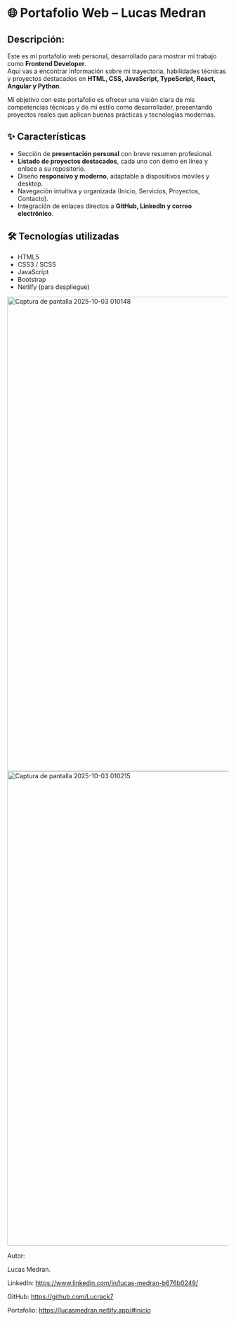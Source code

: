 # 🌐 Portafolio Web – Lucas Medran

## Descripción:
Este es mi portafolio web personal, desarrollado para mostrar mi trabajo como **Frontend Developer**.  
Aquí vas a encontrar información sobre mi trayectoria, habilidades técnicas y proyectos destacados en **HTML, CSS, JavaScript, TypeScript, React, Angular y Python**.

Mi objetivo con este portafolio es ofrecer una visión clara de mis competencias técnicas y de mi estilo como desarrollador, presentando proyectos reales que aplican buenas prácticas y tecnologías modernas.

## ✨ Características
- Sección de **presentación personal** con breve resumen profesional.  
- **Listado de proyectos destacados**, cada uno con demo en línea y enlace a su repositorio.  
- Diseño **responsivo y moderno**, adaptable a dispositivos móviles y desktop.  
- Navegación intuitiva y organizada (Inicio, Servicios, Proyectos, Contacto).  
- Integración de enlaces directos a **GitHub, LinkedIn y correo electrónico**.  

## 🛠️ Tecnologías utilizadas
- HTML5  
- CSS3 / SCSS  
- JavaScript  
- Bootstrap  
- Netlify (para despliegue)  

<img width="1920" height="1080" alt="Captura de pantalla 2025-10-03 010148" src="https://github.com/user-attachments/assets/5dfbb774-da8d-46c7-b443-8f53d55b93cd" />
<img width="1920" height="1080" alt="Captura de pantalla 2025-10-03 010215" src="https://github.com/user-attachments/assets/48de9b79-c521-4ebb-bbfd-eb77c8c485f6" />


Autor:

Lucas Medran.

LinkedIn: https://www.linkedin.com/in/lucas-medran-b676b0249/

GitHub: https://github.com/Lucrack7

Portafolio: https://lucasmedran.netlify.app/#inicio
